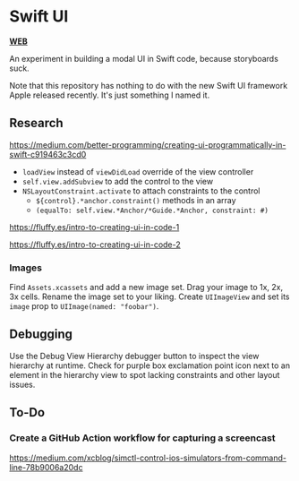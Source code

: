 # Swift UI

[**WEB**](https://tomashubelbauer.github.io/swift-ui)

An experiment in building a modal UI in Swift code, because storyboards suck.

Note that this repository has nothing to do with the new Swift UI framework Apple
released recently. It's just something I named it.

## Research

https://medium.com/better-programming/creating-ui-programmatically-in-swift-c919463c3cd0

- `loadView` instead of `viewDidLoad` override of the view controller
- `self.view.addSubview` to add the control to the view
- `NSLayoutConstraint.activate` to attach constraints to the control
  - `${control}.*anchor.constraint()` methods in an array
  - `(equalTo: self.view.*Anchor/*Guide.*Anchor, constraint: #)`

https://fluffy.es/intro-to-creating-ui-in-code-1

https://fluffy.es/intro-to-creating-ui-in-code-2

### Images

Find `Assets.xcassets` and add a new image set. Drag your image to 1x, 2x, 3x cells.
Rename the image set to your liking. Create `UIImageView` and set its `image` prop to
`UIImage(named: "foobar")`.

## Debugging

Use the Debug View Hierarchy debugger button to inspect the view
hierarchy at runtime.
Check for purple box exclamation point icon next to an element in
the hierarchy view to spot lacking constraints and other layout
issues.

## To-Do

### Create a GitHub Action workflow for capturing a screencast

https://medium.com/xcblog/simctl-control-ios-simulators-from-command-line-78b9006a20dc
